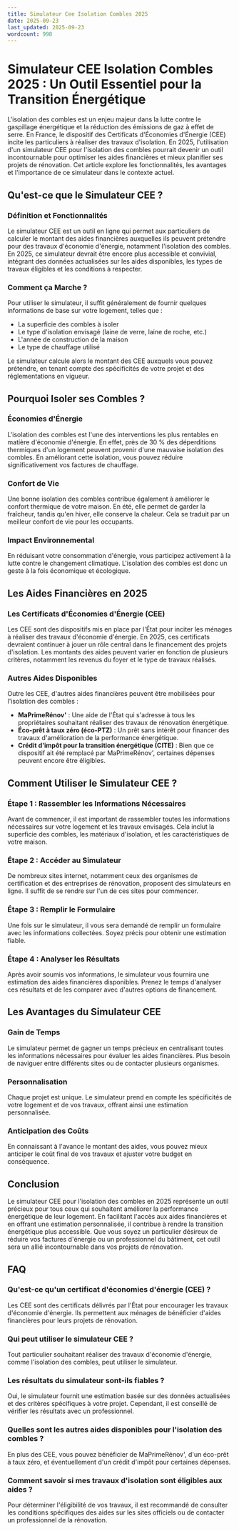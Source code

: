 ```yaml
---
title: Simulateur Cee Isolation Combles 2025
date: 2025-09-23
last_updated: 2025-09-23
wordcount: 998
---
```


# Simulateur CEE Isolation Combles 2025 : Un Outil Essentiel pour la Transition Énergétique

L'isolation des combles est un enjeu majeur dans la lutte contre le gaspillage énergétique et la réduction des émissions de gaz à effet de serre. En France, le dispositif des Certificats d'Économies d'Énergie (CEE) incite les particuliers à réaliser des travaux d'isolation. En 2025, l'utilisation d'un simulateur CEE pour l'isolation des combles pourrait devenir un outil incontournable pour optimiser les aides financières et mieux planifier ses projets de rénovation. Cet article explore les fonctionnalités, les avantages et l'importance de ce simulateur dans le contexte actuel.

## Qu'est-ce que le Simulateur CEE ?

### Définition et Fonctionnalités

Le simulateur CEE est un outil en ligne qui permet aux particuliers de calculer le montant des aides financières auxquelles ils peuvent prétendre pour des travaux d'économie d'énergie, notamment l'isolation des combles. En 2025, ce simulateur devrait être encore plus accessible et convivial, intégrant des données actualisées sur les aides disponibles, les types de travaux éligibles et les conditions à respecter.

### Comment ça Marche ?

Pour utiliser le simulateur, il suffit généralement de fournir quelques informations de base sur votre logement, telles que :

- La superficie des combles à isoler
- Le type d'isolation envisagé (laine de verre, laine de roche, etc.)
- L'année de construction de la maison
- Le type de chauffage utilisé

Le simulateur calcule alors le montant des CEE auxquels vous pouvez prétendre, en tenant compte des spécificités de votre projet et des réglementations en vigueur.

## Pourquoi Isoler ses Combles ?

### Économies d'Énergie

L'isolation des combles est l'une des interventions les plus rentables en matière d'économie d'énergie. En effet, près de 30 % des déperditions thermiques d'un logement peuvent provenir d'une mauvaise isolation des combles. En améliorant cette isolation, vous pouvez réduire significativement vos factures de chauffage.

### Confort de Vie

Une bonne isolation des combles contribue également à améliorer le confort thermique de votre maison. En été, elle permet de garder la fraîcheur, tandis qu'en hiver, elle conserve la chaleur. Cela se traduit par un meilleur confort de vie pour les occupants.

### Impact Environnemental

En réduisant votre consommation d'énergie, vous participez activement à la lutte contre le changement climatique. L'isolation des combles est donc un geste à la fois économique et écologique.

## Les Aides Financières en 2025

### Les Certificats d'Économies d'Énergie (CEE)

Les CEE sont des dispositifs mis en place par l'État pour inciter les ménages à réaliser des travaux d'économie d'énergie. En 2025, ces certificats devraient continuer à jouer un rôle central dans le financement des projets d'isolation. Les montants des aides peuvent varier en fonction de plusieurs critères, notamment les revenus du foyer et le type de travaux réalisés.

### Autres Aides Disponibles

Outre les CEE, d'autres aides financières peuvent être mobilisées pour l'isolation des combles :

- **MaPrimeRénov'** : Une aide de l'État qui s'adresse à tous les propriétaires souhaitant réaliser des travaux de rénovation énergétique.
- **Éco-prêt à taux zéro (éco-PTZ)** : Un prêt sans intérêt pour financer des travaux d'amélioration de la performance énergétique.
- **Crédit d'impôt pour la transition énergétique (CITE)** : Bien que ce dispositif ait été remplacé par MaPrimeRénov', certaines dépenses peuvent encore être éligibles.

## Comment Utiliser le Simulateur CEE ?

### Étape 1 : Rassembler les Informations Nécessaires

Avant de commencer, il est important de rassembler toutes les informations nécessaires sur votre logement et les travaux envisagés. Cela inclut la superficie des combles, les matériaux d'isolation, et les caractéristiques de votre maison.

### Étape 2 : Accéder au Simulateur

De nombreux sites internet, notamment ceux des organismes de certification et des entreprises de rénovation, proposent des simulateurs en ligne. Il suffit de se rendre sur l'un de ces sites pour commencer.

### Étape 3 : Remplir le Formulaire

Une fois sur le simulateur, il vous sera demandé de remplir un formulaire avec les informations collectées. Soyez précis pour obtenir une estimation fiable.

### Étape 4 : Analyser les Résultats

Après avoir soumis vos informations, le simulateur vous fournira une estimation des aides financières disponibles. Prenez le temps d'analyser ces résultats et de les comparer avec d'autres options de financement.

## Les Avantages du Simulateur CEE

### Gain de Temps

Le simulateur permet de gagner un temps précieux en centralisant toutes les informations nécessaires pour évaluer les aides financières. Plus besoin de naviguer entre différents sites ou de contacter plusieurs organismes.

### Personnalisation

Chaque projet est unique. Le simulateur prend en compte les spécificités de votre logement et de vos travaux, offrant ainsi une estimation personnalisée.

### Anticipation des Coûts

En connaissant à l'avance le montant des aides, vous pouvez mieux anticiper le coût final de vos travaux et ajuster votre budget en conséquence.

## Conclusion

Le simulateur CEE pour l'isolation des combles en 2025 représente un outil précieux pour tous ceux qui souhaitent améliorer la performance énergétique de leur logement. En facilitant l'accès aux aides financières et en offrant une estimation personnalisée, il contribue à rendre la transition énergétique plus accessible. Que vous soyez un particulier désireux de réduire vos factures d'énergie ou un professionnel du bâtiment, cet outil sera un allié incontournable dans vos projets de rénovation.

## FAQ

### Qu'est-ce qu'un certificat d'économies d'énergie (CEE) ?

Les CEE sont des certificats délivrés par l'État pour encourager les travaux d'économie d'énergie. Ils permettent aux ménages de bénéficier d'aides financières pour leurs projets de rénovation.

### Qui peut utiliser le simulateur CEE ?

Tout particulier souhaitant réaliser des travaux d'économie d'énergie, comme l'isolation des combles, peut utiliser le simulateur.

### Les résultats du simulateur sont-ils fiables ?

Oui, le simulateur fournit une estimation basée sur des données actualisées et des critères spécifiques à votre projet. Cependant, il est conseillé de vérifier les résultats avec un professionnel.

### Quelles sont les autres aides disponibles pour l'isolation des combles ?

En plus des CEE, vous pouvez bénéficier de MaPrimeRénov', d'un éco-prêt à taux zéro, et éventuellement d'un crédit d'impôt pour certaines dépenses.

### Comment savoir si mes travaux d'isolation sont éligibles aux aides ?

Pour déterminer l'éligibilité de vos travaux, il est recommandé de consulter les conditions spécifiques des aides sur les sites officiels ou de contacter un professionnel de la rénovation.